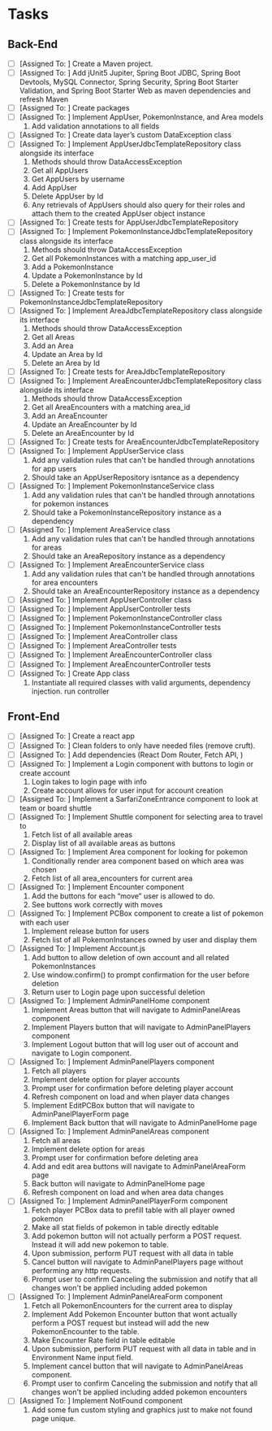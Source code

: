 # Tasks

## Back-End
* [ ] [Assigned To: ] Create a Maven project.
* [ ] [Assigned To: ] Add jUnit5 Jupiter, Spring Boot JDBC, Spring Boot Devtools, MySQL Connector, Spring Security, Spring Boot Starter Validation, and Spring Boot Starter Web as maven dependencies and refresh Maven
* [ ] [Assigned To: ] Create packages
* [ ] [Assigned To: ] Implement AppUser, PokemonInstance, and Area models
    1. Add validation annotations to all fields
* [ ] [Assigned To: ] Create data layer’s custom DataException class
* [ ] [Assigned To: ] Implement AppUserJdbcTemplateRepository class alongside its interface
    1. Methods should throw DataAccessException
    2. Get all AppUsers
    3. Get AppUsers by username
    4. Add AppUser
    5. Delete AppUser by Id
    6. Any retrievals of AppUsers should also query for their roles and attach them to the created AppUser object instance
* [ ] [Assigned To: ] Create tests for AppUserJdbcTemplateRepository
* [ ] [Assigned To: ] Implement PokemonInstanceJdbcTemplateRepository class alongside its interface
    1. Methods should throw DataAccessException
    2. Get all PokemonInstances with a matching app_user_id
    3. Add a PokemonInstance
    4. Update a PokemonInstance by Id
    5. Delete a PokemonInstance by Id
* [ ] [Assigned To: ] Create tests for PokemonInstanceJdbcTemplateRepository
* [ ] [Assigned To: ] Implement AreaJdbcTemplateRepository class alongside its interface
    1. Methods should throw DataAccessException
    2. Get all Areas
    3. Add an Area
    4. Update an Area by Id
    5. Delete an Area by Id
* [ ] [Assigned To: ] Create tests for AreaJdbcTemplateRepository
* [ ] [Assigned To: ] Implement AreaEncounterJdbcTemplateRepository class alongside its interface
    1. Methods should throw DataAccessException
    2. Get all AreaEncounters with a matching area_id
    3. Add an AreaEncounter
    4. Update an AreaEncounter by Id
    5. Delete an AreaEncounter by Id
* [ ] [Assigned To: ] Create tests for AreaEncounterJdbcTemplateRepository
* [ ] [Assigned To: ] Implement AppUserService class
    1. Add any validation rules that can't be handled through annotations for app users
    2. Should take an AppUserRepository isntance as a dependency
* [ ] [Assigned To: ] Implement PokemonInstanceService class
    1. Add any validation rules that can't be handled through annotations for pokemon instances
    2. Should take a PokemonInstanceRepository instance as a dependency
* [ ] [Assigned To: ] Implement AreaService class
    1. Add any validation rules that can't be handled through annotations for areas
    2. Should take an AreaRepository instance as a dependency
* [ ] [Assigned To: ] Implement AreaEncounterService class
    1. Add any validation rules that can't be handled through annotations for area encounters
    2. Should take an AreaEncounterRepository instance as a dependency
* [ ] [Assigned To: ] Implement AppUserController class
* [ ] [Assigned To: ] Implement AppUserController tests
* [ ] [Assigned To: ] Implement PokemonInstanceController class
* [ ] [Assigned To: ] Implement PokemonInstanceController tests
* [ ] [Assigned To: ] Implement AreaController class
* [ ] [Assigned To: ] Implement AreaController tests
* [ ] [Assigned To: ] Implement AreaEncounterController class
* [ ] [Assigned To: ] Implement AreaEncounterController tests
* [ ] [Assigned To: ] Create App class
    1. Instantiate all required classes with valid arguments, dependency injection. run controller

## Front-End
* [ ] [Assigned To: ] Create a react app
* [ ] [Assigned To: ] Clean folders to only have needed files (remove cruft).
* [ ] [Assigned To: ] Add dependencies (React Dom Router, Fetch API, )
* [ ] [Assigned To: ] Implement a Login component with buttons to login or create account
    1. Login takes to login page with info
    2. Create account allows for user input for account creation
* [ ] [Assigned To: ] Implement a SarfariZoneEntrance component to look at team or board shuttle
* [ ] [Assigned To: ] Implement Shuttle component for selecting area to travel to
    1. Fetch list of all available areas
    2. Display list of all available areas as buttons
* [ ] [Assigned To: ] Implement Area component for looking for pokemon
    1. Conditionally render area component based on which area was chosen
    2. Fetch list of all area_encounters for current area
* [ ] [Assigned To: ] Implement Encounter component
    1. Add the buttons for each “move” user is allowed to do.
    2. See buttons work correctly with moves
* [ ] [Assigned To: ] Implement PCBox component to create a list of pokemon with each user
    1. Implement release button for users
    2. Fetch list of all PokemonInstances owned by user and display them
* [ ] [Assigned To: ] Implement Account.js
    1. Add button to allow deletion of own account and all related PokemonInstances
    2. Use window.confirm() to prompt confirmation for the user before deletion
    3. Return user to Login page upon successful deletion
* [ ] [Assigned To: ] Implement AdminPanelHome component
    1. Implement Areas button that will navigate to AdminPanelAreas component
    2. Implement Players button that will navigate to AdminPanelPlayers component
    3. Implement Logout button that will log user out of account and navigate to Login component.
* [ ] [Assigned To: ] Implement AdminPanelPlayers component
    1. Fetch all players
    2. Implement delete option for player accounts
    3. Prompt user for confirmation before deleting player account
    4. Refresh component on load and when player data changes
    5. Implement EditPCBox button that will navigate to AdminPanelPlayerForm page
    6. Implement Back button that will navigate to AdminPanelHome page
* [ ] [Assigned To: ] Implement AdminPanelAreas component
    1. Fetch all areas
    2. Implement delete option for areas
    3. Prompt user for confirmation before deleting area
    4. Add and edit area buttons will navigate to AdminPanelAreaForm page
    5. Back button will navigate to AdminPanelHome page
    6. Refresh component on load and when area data changes
* [ ] [Assigned To: ] Implement AdminPanelPlayerForm component
    1. Fetch player PCBox data to prefill table with all player owned pokemon
    2. Make all stat fields of pokemon in table directly editable
    3. Add pokemon button will not actually perform a POST request. Instead it will add new pokemon to table.
    4. Upon submission, perform PUT request with all data in table
    5. Cancel button will navigate to AdminPanelPlayers page without performing any http requests.
    6. Prompt user to confirm Canceling the submission and notify that all changes won't be applied including added pokemon
* [ ] [Assigned To: ] Implement AdminPanelAreaForm component
    1. Fetch all PokemonEncounters for the current area to display
    2. Implement Add Pokemon Encounter button that wont actually perform a POST request but instead will add the new PokemonEncounter to the table.
    3. Make Encounter Rate field in table editable
    4. Upon submission, perform PUT request with all data in table and in Environment Name input field.
    5. Implement cancel button that will navigate to AdminPanelAreas component.
    6. Prompt user to confirm Canceling the submission and notify that all changes won't be applied including added pokemon encounters
* [ ] [Assigned To: ] Implement NotFound component
    1. Add some fun custom styling and graphics just to make not found page unique.
